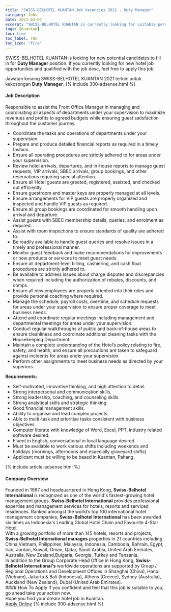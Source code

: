 ```yaml
---
title: "SWISS-BELHOTEL KUANTAN Job Vacancies 2021 - Duty Manager" 
category: Jobs 
date: 2021-03-07 
excerpt: "SWISS-BELHOTEL KUANTAN is currently looking for suitable person to fill in the Duty Manager which positioned at Kuantan" 
tags: [Kuantan] 
toc: true 
toc_label: TOC 
toc_icon: "fire" 
--- 
```


<p>SWISS-BELHOTEL KUANTAN is looking for new potential candidates to fill in for <b>Duty Manager</b> position. If you currently looking for new hotel job opportunities and qualified with the job desc, feel free to apply this job.
</p>Jawatan kosong SWISS-BELHOTEL KUANTAN 2021 terkini untuk kekosongan <b>Duty Manager</b>. 
{% include 300-adsense.html %} 
<div><div><h4>Job Description</h4></div><div><div><span><div><p>Responsible to assist the Front Office Manager in&#160;managing and coordinating all aspects of departments under your supervision to maximize revenues and profits to agreed budgets while ensuring guest satisfaction throughout the customer journey.&#160;</p><ul><li>Coordinate the tasks and operations of departments under your supervision.</li><li>Prepare and produce detailed financial reports as required in a timely fashion.</li><li>Ensure all operating procedures are strictly adhered to for areas under your supervision.</li><li>Review hotel arrivals, departures, and in-house reports to manage guest requests, VIP arrivals, SBEC arrivals, group bookings, and other reservations requiring special attention.</li><li>Ensure all Hotel guests are greeted, registered, assisted, and checked out efficiently.</li><li>Ensure guestroom and master keys are properly managed at all levels.</li><li>Ensure arrangements for VIP guests are properly organized and inspected and handle VIP guests as required.</li><li>Ensure all group bookings are coordinated for smooth handling upon arrival and departure.</li><li>Assist guests with SBEC membership details, queries, and enrolment as required.</li><li>Assist with room inspections to ensure standards of quality are adhered to.</li><li>Be readily available to handle guest queries and resolve issues in a timely and professional manner.</li><li>Monitor guest feedback and make recommendations for improvements or new products or services to meet guest needs.</li><li>Ensure all department-level billing, cashiering, and cash float procedures are strictly adhered to.</li><li>Be available to address issues about charge disputes and discrepancies when required including the authorization of rebates, discounts, and comps.</li><li>Ensure all new employees are properly oriented into their roles and provide personal coaching where required.</li><li>Manage the schedule, payroll costs, overtime, and schedule requests for areas under your supervision to ensure proper coverage to meet business needs.</li><li>Attend and coordinate regular meetings including management and departmental meetings for areas under your supervision.</li><li>Conduct regular walkthroughs of public and back-of-house areas to ensure cleanliness and coordinate additional cleaning tasks with the Housekeeping Department.</li><li>Maintain a complete understanding of the Hotel&#8217;s policy relating to fire, safety, and health, and ensure all precautions are taken to safeguard against incidents for areas under your supervision.</li><li>Perform other assignments to meet business needs as directed by your superiors.</li></ul><p><strong>Requirements:</strong></p><ul><li>Self-motivated, innovative thinking, and high attention to detail.</li><li>Strong interpersonal and communication skills.</li><li>Strong leadership, coaching, and counseling skills.</li><li>Strong analytical skills and strategic thinking.</li><li>Good financial management skills.</li><li>Ability to organise and lead complex projects.</li><li>Able to multi-task and prioritise tasks consistent with business objectives.</li><li>Computer literate with knowledge of Word, Excel, PPT, industry related software desired.</li><li>Fluent in English, conversational in local language desired.</li><li>Must be available to work various shifts including weekends and holidays (mornings, afternoons and&#160;especially graveyard shifts)</li><li>Applicant must be willing to be based in Kuantan, Pahang.</li></ul></div></span></div></div></div> 
{% include article-adsense.html %} 
<div><div><h4>Company Overview</h4></div><div><div><span><div><div>
<div>Founded in 1987 and headquartered in Hong Kong, <strong>Swiss-Belhotel International</strong> is recognized as one of the world's fastest-growing hotel management groups. <strong>Swiss-Belhotel International</strong> provides professional expertise and management services for hotels, resorts and serviced residences. Ranked amongst the world&#8217;s top 100 international hotel management companies, <strong>Swiss-Belhotel International</strong> has been awarded six times as Indonesia's Leading Global Hotel Chain and Favourite 4-Star Hotel.</div>
<div>With a growing portfolio of more than 145 hotels, resorts and projects, <strong>Swiss-Belhotel International manages </strong>properties in 21 countries including China,Vietnam, Philippines, Malaysia, Indonesia, Cambodia, Bahrain, Egypt, Iraq, Jordan, Kuwait, Oman, Qatar, Saudi Arabia, United Arab Emirates, Australia, New Zealand,Bulgaria, Georgia, Turkey and Tanzania.</div>
<div>In addition to the Group Corporate Head Office in Hong Kong, <strong>Swiss-Belhotel International's</strong> worldwide operations are supported by Group / Regional Operations and Development Offices in Shanghai (China), Hanoi (Vietnam), Jakarta &amp; Bali (Indonesia), Athens (Greece), Sydney (Australia), Auckland (New Zealand), Dubai (United Arab Emirates).</div>
</div></div></span></div></div></div> 
#### How To Apply 
If you confident and feel that this job is suitable to you, go ahead take your action now. <br/> 
Hope you find your dream hotel job in Kuantan. <br/> 
<a href="https://www.jobstreet.com.my/en/job/duty-manager-4488891?jobId=jobstreet-my-job-4488891" class="btn btn--info" target="_blank" rel="nofollow noopenner">Apply Online</a> 
{% include 300-adsense.html %} 